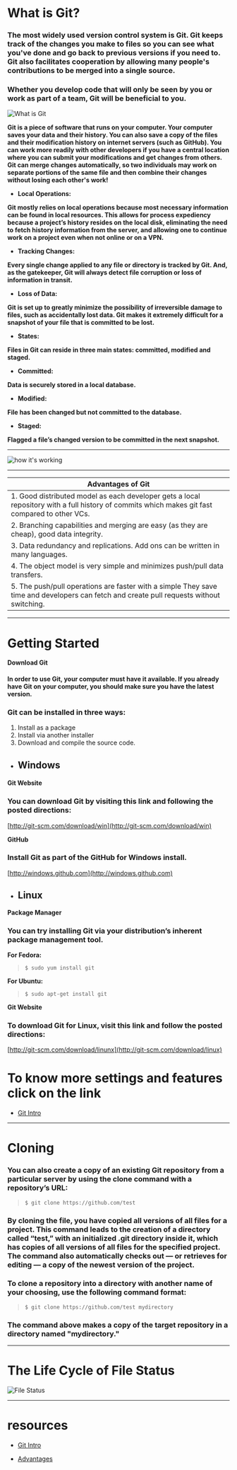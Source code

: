# What is Git?

### The most widely used version control system is Git. Git keeps track of the changes you make to files so you can see what you've done and go back to previous versions if you need to. Git also facilitates cooperation by allowing many people's contributions to be merged into a single source.

### Whether you develop code that will only be seen by you or work as part of a team, Git will be beneficial to you.

![What is Git](https://www.nobledesktop.com/image/blog/git-branches-merge.png)


**Git is a piece of software that runs on your computer. Your computer saves your data and their history. You can also save a copy of the files and their modification history on internet servers (such as GitHub). You can work more readily with other developers if you have a central location where you can submit your modifications and get changes from others. Git can merge changes automatically, so two individuals may work on separate portions of the same file and then combine their changes without losing each other's work!**


- **Local Operations:**

**Git mostly relies on local operations because most necessary information can be found in local resources. This allows for process expediency because a project’s history resides on the local disk, eliminating the need to fetch history information from the server, and allowing one to continue work on a project even when not online or on a VPN.**

- **Tracking Changes:**

**Every single change applied to any file or directory is tracked by Git. And, as the gatekeeper, Git will always detect file corruption or loss of information in transit.**

- **Loss of Data:**

**Git is set up to greatly minimize the possibility of irreversible damage to files, such as accidentally lost data. Git makes it extremely difficult for a snapshot of your file that is committed to be lost.**

- **States:**

**Files in Git can reside in three main states: committed, modified and staged.**

- **Committed:**

**Data is securely stored in a local database.**

- **Modified:**

**File has been changed but not committed to the database.**

- **Staged:**

**Flagged a file’s changed version to be committed in the next snapshot.**

***

![how it's working](https://blog.udemy.com/wp-content/uploads/2015/08/image066.png)

***

|Advantages of Git|
|--------------|
|1. Good distributed model as each developer gets a local repository with a full history of commits which makes git fast compared to other VCs.|
|2. Branching capabilities and merging are easy (as they are cheap), good data integrity.|
|3. Data redundancy and replications. Add ons can be written in many languages.|
|4. The object model is very simple and minimizes push/pull data transfers.|
|5. The push/pull operations are faster with a simple They save time and developers can fetch and create pull requests without switching.|

***

# Getting Started


**Download Git**

#### In order to use Git, your computer must have it available. If you already have Git on your computer, you should make sure you have the latest version.

### Git can be installed in three ways:

1. Install as a package
2. Install via another installer
3. Download and compile the source code.


+ ## Windows

#### Git Website 

### You can download Git by visiting this link and following the posted directions:

[http://git-scm.com/download/win](http://git-scm.com/download/win)

**GitHub**

### Install Git as part of the GitHub for Windows install.

[http://windows.github.com](http://windows.github.com)


+ ## Linux

**Package Manager**

### You can try installing Git via your distribution’s inherent package management tool.

**For Fedora:**

> `$ sudo yum install git`

**For Ubuntu:**

> `$ sudo apt-get install git`

**Git Website**

### To download Git for Linux, visit this link and follow the posted directions:

[http://git-scm.com/download/linunx](http://git-scm.com/download/linux)


# To know more settings and features click on the link

- [Git Intro](https://blog.udemy.com/git-tutorial-a-comprehensive-guide/)

***

# Cloning

### You can also create a copy of an existing Git repository from a particular server by using the clone command with a repository’s URL: 

>`$ git clone https://github.com/test`

### By cloning the file, you have copied all versions of all files for a project. This command leads to the creation of a directory called “test,” with an initialized .git directory inside it, which has copies of all versions of all files for the specified project. The command also automatically checks out — or retrieves for editing — a copy of the newest version of the project.

### To clone a repository into a directory with another name of your choosing, use the following command format:

>`$ git clone https://github.com/test mydirectory`

### The command above makes a copy of the target repository in a directory named "mydirectory."

***

# The Life Cycle of File Status

![File Status](https://blog.udemy.com/wp-content/uploads/2015/08/image006.png)

***


# resources

+ [Git Intro](https://blog.udemy.com/git-tutorial-a-comprehensive-guide/)
- [Advantages](https://www.educba.com/introduction-to-git/)

